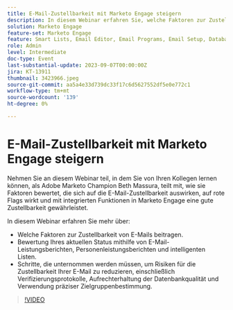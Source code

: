 ```yaml
---
title: E-Mail-Zustellbarkeit mit Marketo Engage steigern
description: In diesem Webinar erfahren Sie, welche Faktoren zur Zustellbarkeit von E-Mails beitragen.  Bewertung Ihres aktuellen Status mithilfe von E-Mail-Leistungsberichten, Personenleistungsberichten und intelligenten Listen.  Schritte, die unternommen werden müssen, um Risiken für die Zustellbarkeit Ihrer E-Mail zu reduzieren, einschließlich Verifizierungsprotokolle, Aufrechterhaltung der Datenbankqualität und Verwendung präziser Zielgruppenbestimmung.
solution: Marketo Engage
feature-set: Marketo Engage
feature: Smart Lists, Email Editor, Email Programs, Email Setup, Database, Target Account Management, Deliverability, Performance Insights,
role: Admin
level: Intermediate
doc-type: Event
last-substantial-update: 2023-09-07T00:00:00Z
jira: KT-13911
thumbnail: 3423966.jpeg
source-git-commit: aa5a4e33d739dc33f17c6d5627552df5e0e772c1
workflow-type: tm+mt
source-wordcount: '139'
ht-degree: 0%

---
```



# E-Mail-Zustellbarkeit mit Marketo Engage steigern

Nehmen Sie an diesem Webinar teil, in dem Sie von Ihren Kollegen lernen können, als Adobe Marketo Champion Beth Massura, teilt mit, wie sie Faktoren bewertet, die sich auf die E-Mail-Zustellbarkeit auswirken, auf rote Flags wirkt und mit integrierten Funktionen in Marketo Engage eine gute Zustellbarkeit gewährleistet.

In diesem Webinar erfahren Sie mehr über:
* Welche Faktoren zur Zustellbarkeit von E-Mails beitragen.
* Bewertung Ihres aktuellen Status mithilfe von E-Mail-Leistungsberichten, Personenleistungsberichten und intelligenten Listen.
* Schritte, die unternommen werden müssen, um Risiken für die Zustellbarkeit Ihrer E-Mail zu reduzieren, einschließlich Verifizierungsprotokolle, Aufrechterhaltung der Datenbankqualität und Verwendung präziser Zielgruppenbestimmung.

>[!VIDEO](https://video.tv.adobe.com/v/3423966/?learn=on)
